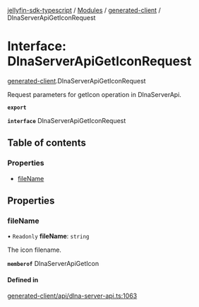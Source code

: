 [jellyfin-sdk-typescript](../README.md) / [Modules](../modules.md) / [generated-client](../modules/generated_client.md) / DlnaServerApiGetIconRequest

# Interface: DlnaServerApiGetIconRequest

[generated-client](../modules/generated_client.md).DlnaServerApiGetIconRequest

Request parameters for getIcon operation in DlnaServerApi.

**`export`**

**`interface`** DlnaServerApiGetIconRequest

## Table of contents

### Properties

- [fileName](generated_client.DlnaServerApiGetIconRequest.md#filename)

## Properties

### fileName

• `Readonly` **fileName**: `string`

The icon filename.

**`memberof`** DlnaServerApiGetIcon

#### Defined in

[generated-client/api/dlna-server-api.ts:1063](https://github.com/thornbill/jellyfin-sdk-typescript/blob/7534c86/src/generated-client/api/dlna-server-api.ts#L1063)
